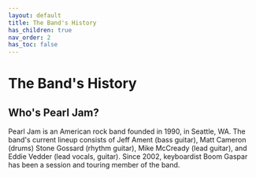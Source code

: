 ```yaml
---
layout: default
title: The Band's History
has_children: true
nav_order: 2
has_toc: false
---
```

# The Band's History

## Who's Pearl Jam? 
Pearl Jam is an American rock band founded in 1990, in Seattle, WA. The band's current lineup consists of Jeff Ament (bass guitar), Matt Cameron (drums) Stone Gossard (rhythm guitar), Mike McCready (lead guitar), and Eddie Vedder (lead vocals, guitar). Since 2002, keyboardist Boom Gaspar has been a session and touring member of the band.
